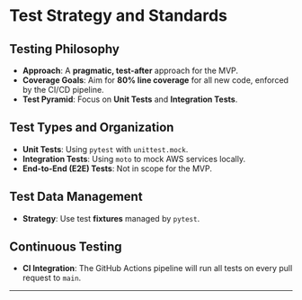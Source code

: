 # Test Strategy and Standards

## Testing Philosophy
* **Approach**: A **pragmatic, test-after** approach for the MVP.
* **Coverage Goals**: Aim for **80% line coverage** for all new code, enforced by the CI/CD pipeline.
* **Test Pyramid**: Focus on **Unit Tests** and **Integration Tests**.

## Test Types and Organization
* **Unit Tests**: Using `pytest` with `unittest.mock`.
* **Integration Tests**: Using `moto` to mock AWS services locally.
* **End-to-End (E2E) Tests**: Not in scope for the MVP.

## Test Data Management
* **Strategy**: Use test **fixtures** managed by `pytest`.

## Continuous Testing
* **CI Integration**: The GitHub Actions pipeline will run all tests on every pull request to `main`.

---